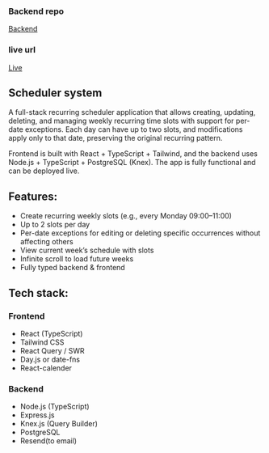 ### Backend repo
[Backend](https://github.com/astrospkc/Schedule-Day-backend-)

### live url
[Live](https://schedule-day-ruddy.vercel.app/)

## Scheduler system
A full-stack recurring scheduler application that allows creating, updating, deleting, and managing weekly recurring time slots with support for per-date exceptions. Each day can have up to two slots, and modifications apply only to that date, preserving the original recurring pattern.

Frontend is built with React + TypeScript + Tailwind, and the backend uses Node.js + TypeScript + PostgreSQL (Knex). The app is fully functional and can be deployed live.

## Features:
- Create recurring weekly slots (e.g., every Monday 09:00–11:00)
- Up to 2 slots per day
- Per-date exceptions for editing or deleting specific occurrences without affecting others
- View current week’s schedule with slots
- Infinite scroll to load future weeks
- Fully typed backend & frontend


## Tech stack:
### Frontend
- React (TypeScript)
- Tailwind CSS
- React Query / SWR
- Day.js or date-fns
- React-calender

### Backend
- Node.js (TypeScript)
- Express.js 
- Knex.js (Query Builder)
- PostgreSQL
- Resend(to email)
